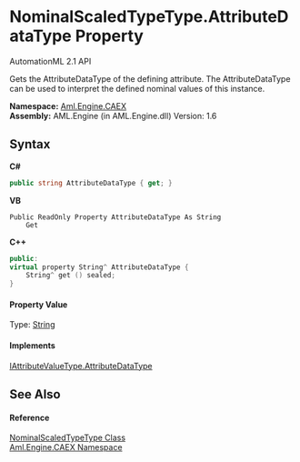 # NominalScaledTypeType.AttributeDataType Property 
AutomationML 2.1 API 

Gets the AttributeDataType of the defining attribute. The AttributeDataType can be used to interpret the defined nominal values of this instance.

**Namespace:**&nbsp;<a href="N_Aml_Engine_CAEX">Aml.Engine.CAEX</a><br />**Assembly:**&nbsp;AML.Engine (in AML.Engine.dll) Version: 1.6

## Syntax

**C#**<br />
``` C#
public string AttributeDataType { get; }
```

**VB**<br />
``` VB
Public ReadOnly Property AttributeDataType As String
	Get
```

**C++**<br />
``` C++
public:
virtual property String^ AttributeDataType {
	String^ get () sealed;
}
```


#### Property Value
Type: <a href="https://docs.microsoft.com/dotnet/api/system.string" target="_parent" rel="noopener noreferrer">String</a>

#### Implements
<a href="P_Aml_Engine_CAEX_IAttributeValueType_AttributeDataType">IAttributeValueType.AttributeDataType</a><br />

## See Also


#### Reference
<a href="T_Aml_Engine_CAEX_NominalScaledTypeType">NominalScaledTypeType Class</a><br /><a href="N_Aml_Engine_CAEX">Aml.Engine.CAEX Namespace</a><br />